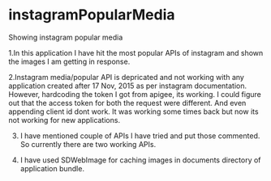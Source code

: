 # instagramPopularMedia
Showing instagram popular media

1.In this application I have hit the most popular APIs of instagram and shown the images I am getting in response.

2.Instagram media/popular API is depricated and not working with any application created after 17 Nov, 2015 as per instagram documentation. However, hardcoding the token I got from apigee, its working. I could figure out that the access token for both the request were different. And even appending client id dont work. It was working some times back but now its not working for new applications.

3. I have mentioned couple of APIs I have tried and put those commented. So currently there are two working APIs.

4. I have used SDWebImage for caching images in documents directory of application bundle.
